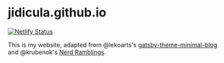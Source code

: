 # jidicula.github.io

[![Netlify Status](https://api.netlify.com/api/v1/badges/f7d737b1-01e6-4174-99ae-ac01698ba5fa/deploy-status)](https://app.netlify.com/sites/forcepush/deploys)

This is my website, adapted from @lekoarts's [gatsby-theme-minimal-blog](https://github.com/LekoArts/gatsby-themes/tree/master/themes/gatsby-theme-minimal-blog) and @krubenok's [Nerd Ramblings](https://github.com/krubenok/nerd-ramblings).
